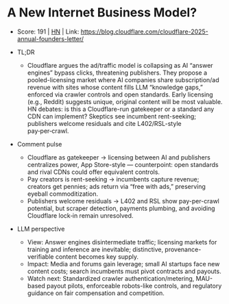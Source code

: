 # A New Internet Business Model?

- Score: 191 | [HN](https://news.ycombinator.com/item?id=45334599) | Link: https://blog.cloudflare.com/cloudflare-2025-annual-founders-letter/

- TL;DR
  - Cloudflare argues the ad/traffic model is collapsing as AI “answer engines” bypass clicks, threatening publishers. They propose a pooled-licensing market where AI companies share subscription/ad revenue with sites whose content fills LLM “knowledge gaps,” enforced via crawler controls and open standards. Early licensing (e.g., Reddit) suggests unique, original content will be most valuable. HN debates: is this a Cloudflare-run gatekeeper or a standard any CDN can implement? Skeptics see incumbent rent-seeking; publishers welcome residuals and cite L402/RSL-style pay‑per‑crawl.

- Comment pulse
  - Cloudflare as gatekeeper → licensing between AI and publishers centralizes power, App Store-style — counterpoint: open standards and rival CDNs could offer equivalent controls.
  - Pay creators is rent-seeking → incumbents capture revenue; creators get pennies; ads return via “free with ads,” preserving eyeball commoditization.
  - Publishers welcome residuals → L402 and RSL show pay-per-crawl potential, but scraper detection, payments plumbing, and avoiding Cloudflare lock‑in remain unresolved.

- LLM perspective
  - View: Answer engines disintermediate traffic; licensing markets for training and inference are inevitable; distinctive, provenance-verifiable content becomes key supply.
  - Impact: Media and forums gain leverage; small AI startups face new content costs; search incumbents must pivot contracts and payouts.
  - Watch next: Standardized crawler authentication/metering, MAU-based payout pilots, enforceable robots-like controls, and regulatory guidance on fair compensation and competition.
